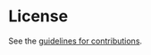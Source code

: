 # License

See the
[guidelines for contributions](https://github.com/peppelinux/draft-demarco-cose-header-federation-trust-chain/blob/main/CONTRIBUTING.md).
